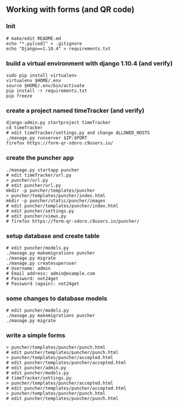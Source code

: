 
## Working with forms (and QR code)

### Init

    # make/edit README.md
    echo "*.py[cod]" > .gitignore
    echo "Django==1.10.4" > requirements.txt

### build a virtual environment with django 1.10.4 (and verify)

    sudo pip install virtualenv
    virtualenv $HOME/.env
    source $HOME/.env/bin/activate
    pip install -r requirements.txt
    pip freeze

### create a project named timeTracker (and verify)

    django-admin.py startproject timeTracker
    cd timeTracker
    # edit timeTracker/settings.py and change ALLOWED_HOSTS
    ./manage.py runserver $IP:$PORT
    firefox https://form-qr-sdoro.c9users.io/

### create the puncher app

    ./manage.py startapp puncher
    # edit timeTracker/url.py
    > puncher/url.py
    # edit puncher/url.py
    mkdir -p puncher/templates/puncher
    > puncher/templates/puncher/index.html
    mkdir -p puncher/static/puncher/images
    # edit puncher/templates/puncher/index.html
    # edit puncher/settings.py
    # edit puncher/views.py
    # firefox https://form-qr-sdoro.c9users.io/puncher/

### setup database and create table

    # edit puncher/models.py
    ./manage.py makemigrations puncher
    ./manage.py migrate
    ./manage.py createsuperuser
    # Username: admin
    # Email address: admin@example.com
    # Password: not24get
    # Password (again): not24get

### some changes to database models

    # edit puncher/models.py
    ./manage.py makemigrations puncher
    ./manage.py migrate

### write a simple forms
    
    > puncher/templates/puncher/punch.html
    # edit puncher/templates/puncher/punch.html
    > puncher/templates/puncher/accepted.html
    # edit puncher/templates/puncher/accepted.html
    # edit puncher/admin.py
    # edit puncher/models.py
    # timeTracker/settings.py
    > puncher/templates/puncher/accepted.html
    # edit puncher/templates/puncher/accepted.html
    > puncher/templates/puncher/punch.html
    # edit puncher/templates/puncher/punch.html
